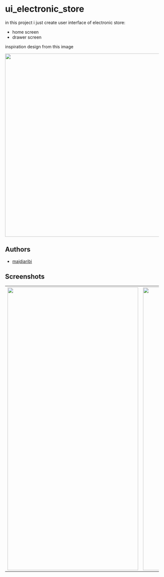 
# ui_electronic_store

in this project i just create user interface of electronic store:
- home screen
- drawer screen 

<p>inspiration design from this image</p>
<p align="center">
    <img src="https://user-images.githubusercontent.com/95164900/193013980-6ad55175-7ac9-4526-83ec-248c8b5cc396.png" width="600" height="600"/>
</p>



## Authors

- [majdiaribi](https://github.com/majdideveloper)


## Screenshots
<table>
   <tr>
        <th scope="col"><img src="https://user-images.githubusercontent.com/95164900/193011331-b643639a-4ff1-4c0e-bbaa-6031f0bd75a3.png" width="428" height="926"/> </th>
        <th scope="col"><img src="https://user-images.githubusercontent.com/95164900/193011321-1c0f2b50-8c2a-4515-a14c-7463fd0a91f4.png" width="428" height="926"/></th>  
   </tr>
</table>
 




